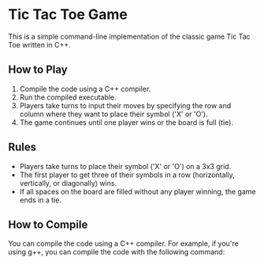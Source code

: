 # Tic Tac Toe Game

This is a simple command-line implementation of the classic game Tic Tac Toe written in C++.

## How to Play

1. Compile the code using a C++ compiler.
2. Run the compiled executable.
3. Players take turns to input their moves by specifying the row and column where they want to place their symbol ('X' or 'O').
4. The game continues until one player wins or the board is full (tie).

## Rules

- Players take turns to place their symbol ('X' or 'O') on a 3x3 grid.
- The first player to get three of their symbols in a row (horizontally, vertically, or diagonally) wins.
- If all spaces on the board are filled without any player winning, the game ends in a tie.

## How to Compile

You can compile the code using a C++ compiler. For example, if you're using g++, you can compile the code with the following command:

